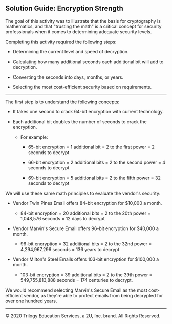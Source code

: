 ## Solution Guide: Encryption Strength
The goal of this activity was to illustrate that the basis for cryptography is mathematics, and that "trusting the math" is a critical concept for security professionals when it comes to determining adequate security levels.

Completing this activity required the following steps:

- Determining the current level and speed of decryption.

- Calculating how many additional seconds each additional bit will add to decryption.

- Converting the seconds into days, months, or years.

- Selecting the most cost-efficient security based on requirements.
---


The first step is to understand the following concepts:
  
  - It takes one second to crack 64-bit encryption with current technology.
  
  - Each additional bit doubles the number of seconds to crack the encryption.
  
    - For example:
  
      - 65-bit encryption = 1 additional bit = 2 to the first power =  2 seconds to decrypt
  
      - 66-bit encryption = 2 additional bits = 2 to the second power = 4 seconds to decrypt
      
      - 69-bit encryption = 5 additional bits = 2 to the fifth power = 32 seconds to decrypt
      
We will use these same math principles to evaluate the vendor's security:      
      
 - Vendor Twin Pines Email offers 84-bit encryption for $10,000 a month.
     
     - 84-bit encryption = 20 additional bits = 2 to the 20th power =  1,048,576 seconds = 12 days to decrypt
     
 - Vendor Marvin's Secure Email offers 96-bit encryption for $40,000 a month.
     
     - 96-bit encryption = 32 additional bits = 2 to the 32nd power =  4,294,967,296 seconds = 136 years to decrypt   
     
 - Vendor Milton's Steel Emails offers 103-bit encryption for $100,000 a month.
     
     - 103-bit encryption = 39 additional bits = 2 to the 39th power =  549,755,813,888 seconds = 174 centuries to decrypt.       

We would recommend selecting Marvin's Secure Email as the most cost-efficient vendor, as they're able to protect emails from being decrypted for over one hundred years.

---
© 2020 Trilogy Education Services, a 2U, Inc. brand. All Rights Reserved.
